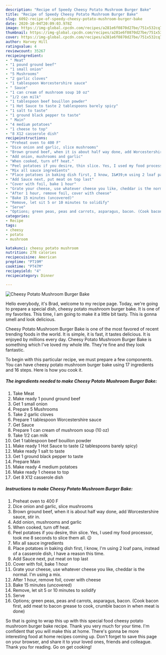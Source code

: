 ```yaml
---
description: "Recipe of Speedy Cheesy Potato Mushroom Burger Bake"
title: "Recipe of Speedy Cheesy Potato Mushroom Burger Bake"
slug: 6092-recipe-of-speedy-cheesy-potato-mushroom-burger-bake
date: 2020-10-04T20:09:03.978Z
image: https://img-global.cpcdn.com/recipes/a281e6f0870d27be/751x532cq70/cheesy-potato-mushroom-burger-bake-recipe-main-photo.jpg
thumbnail: https://img-global.cpcdn.com/recipes/a281e6f0870d27be/751x532cq70/cheesy-potato-mushroom-burger-bake-recipe-main-photo.jpg
cover: https://img-global.cpcdn.com/recipes/a281e6f0870d27be/751x532cq70/cheesy-potato-mushroom-burger-bake-recipe-main-photo.jpg
author: Harvey Hill
ratingvalue: 4
reviewcount: 35267
recipeingredient:
- " Meat"
- "1 pound ground beef"
- "1 small onion"
- "5 Mushrooms"
- "2 garlic cloves"
- "1 tablespoon Worcestershire sauce"
- " Sauce"
- "1 can cream of mushroom soup 10 oz"
- "1/2 can milk"
- "1 tablespoon beef bouillon powder"
- "1 Hot Sauce to taste 2 tablespoons barely spicy"
- "1 salt to taste"
- "1 ground black pepper to taste"
- " Main"
- "4 medium potatoes"
- "1 cheese to top"
- "8 X12 casserole dish"
recipeinstructions:
- "Preheat oven to 400 F"
- "Dice onion and garlic, slice mushrooms"
- "Brown ground beef, when it is about half way done, add Worcestershire sauce, stir in."
- "Add onion, mushrooms and garlic"
- "When cooked, turn off heat."
- "Peel potatoes if you desire, thin slice. Yes, I used my food processor, took me 8 seconds to slice them all. 😉"
- "Mix all sauce ingredients"
- "Place potatoes in baking dish first, I know, I&#39;m using 2 loaf pans, instead of a casserole dish, I have a reason this time."
- "Add Sauce next, put meat on top last"
- "Cover with foil, bake 1 hour"
- "Grate your cheese, use whatever cheese you like, cheddar is the normal. I&#39;m using a mix."
- "After 1 hour, remove foil, cover with cheese"
- "Bake 15 minutes (uncovered)"
- "Remove, let sit 5 or 10 minutes to solidify"
- "Serve"
- "Options; green peas, peas and carrots, asparagus, bacon. (Cook bacon first, add meat to bacon grease to cook, crumble bacon in when meat is done)"
categories:
- Recipe
tags:
- cheesy
- potato
- mushroom

katakunci: cheesy potato mushroom 
nutrition: 278 calories
recipecuisine: American
preptime: "PT19M"
cooktime: "PT47M"
recipeyield: "4"
recipecategory: Dinner

---
```



![Cheesy Potato Mushroom Burger Bake](https://img-global.cpcdn.com/recipes/a281e6f0870d27be/751x532cq70/cheesy-potato-mushroom-burger-bake-recipe-main-photo.jpg)

Hello everybody, it's Brad, welcome to my recipe page. Today, we're going to prepare a special dish, cheesy potato mushroom burger bake. It is one of my favorites. This time, I am going to make it a little bit tasty. This is gonna smell and look delicious.



Cheesy Potato Mushroom Burger Bake is one of the most favored of recent trending foods in the world. It is simple, it is fast, it tastes delicious. It is enjoyed by millions every day. Cheesy Potato Mushroom Burger Bake is something which I've loved my whole life. They're fine and they look fantastic.


To begin with this particular recipe, we must prepare a few components. You can have cheesy potato mushroom burger bake using 17 ingredients and 16 steps. Here is how you cook it.

<!--inarticleads1-->

##### The ingredients needed to make Cheesy Potato Mushroom Burger Bake:

1. Take  Meat
1. Make ready 1 pound ground beef
1. Get 1 small onion
1. Prepare 5 Mushrooms
1. Take 2 garlic cloves
1. Prepare 1 tablespoon Worcestershire sauce
1. Get  Sauce
1. Prepare 1 can cream of mushroom soup (10 oz)
1. Take 1/2 can milk
1. Get 1 tablespoon beef bouillon powder
1. Make ready 1 Hot Sauce to taste (2 tablespoons barely spicy)
1. Make ready 1 salt to taste
1. Get 1 ground black pepper to taste
1. Prepare  Main
1. Make ready 4 medium potatoes
1. Make ready 1 cheese to top
1. Get 8 X12 casserole dish




<!--inarticleads2-->

##### Instructions to make Cheesy Potato Mushroom Burger Bake:

1. Preheat oven to 400 F
1. Dice onion and garlic, slice mushrooms
1. Brown ground beef, when it is about half way done, add Worcestershire sauce, stir in.
1. Add onion, mushrooms and garlic
1. When cooked, turn off heat.
1. Peel potatoes if you desire, thin slice. Yes, I used my food processor, took me 8 seconds to slice them all. 😉
1. Mix all sauce ingredients
1. Place potatoes in baking dish first, I know, I&#39;m using 2 loaf pans, instead of a casserole dish, I have a reason this time.
1. Add Sauce next, put meat on top last
1. Cover with foil, bake 1 hour
1. Grate your cheese, use whatever cheese you like, cheddar is the normal. I&#39;m using a mix.
1. After 1 hour, remove foil, cover with cheese
1. Bake 15 minutes (uncovered)
1. Remove, let sit 5 or 10 minutes to solidify
1. Serve
1. Options; green peas, peas and carrots, asparagus, bacon. (Cook bacon first, add meat to bacon grease to cook, crumble bacon in when meat is done)




So that is going to wrap this up with this special food cheesy potato mushroom burger bake recipe. Thank you very much for your time. I'm confident that you will make this at home. There's gonna be more interesting food at home recipes coming up. Don't forget to save this page on your browser, and share it to your loved ones, friends and colleague. Thank you for reading. Go on get cooking!
